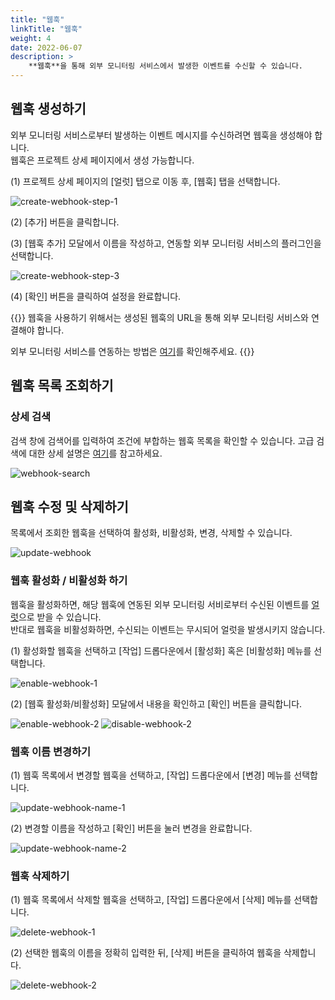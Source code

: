 ```yaml
---
title: "웹훅"
linkTitle: "웹훅"
weight: 4
date: 2022-06-07
description: >
    **웹훅**을 통해 외부 모니터링 서비스에서 발생한 이벤트를 수신할 수 있습니다.
---
```


## 웹훅 생성하기

<!--이 항목은 [얼럿 매니저 > quick start]의 '웹훅 생성하기' 항목과 동일합니다. 수정 시 유의 바람 -->

외부 모니터링 서비스로부터 발생하는 이벤트 메시지를 수신하려면 웹훅을 생성해야 합니다.
<br>
웹훅은 프로젝트 상세 페이지에서 생성 가능합니다.


(1) 프로젝트 상세 페이지의 [얼럿] 탭으로 이동 후, [웹훅] 탭을 선택합니다.

![create-webhook-step-1](/ko/docs/guides/alert-manager/quick-start-img/create-webhook-step-1,2.png)

(2) [추가] 버튼을 클릭합니다.

(3) [웹훅 추가] 모달에서 이름을 작성하고, 연동할 외부 모니터링 서비스의 플러그인을 선택합니다.

![create-webhook-step-3](/ko/docs/guides/alert-manager/quick-start-img/create-webhook-step-3.png)

(4) [확인] 버튼을 클릭하여 설정을 완료합니다.

{{<alert title="외부 모니터링 서비스 연동">}}
웹훅을 사용하기 위해서는 생성된 웹훅의 URL을 통해 외부 모니터링 서비스와 연결해야 합니다.

외부 모니터링 서비스를 연동하는 방법은 [여기](/ko/docs/guides/plugins/alert-manager-webhook/)를 확인해주세요.
{{</alert>}}






## 웹훅 목록 조회하기

### 상세 검색
검색 창에 검색어를 입력하여 조건에 부합하는 웹훅 목록을 확인할 수 있습니다. 고급 검색에 대한 상세 설명은 [여기](/ko/docs/guides/advanced/search/)를 참고하세요.

![webhook-search](/ko/docs/guides/alert-manager/webhook-img/webhook-search.png)

## 웹훅 수정 및 삭제하기

목록에서 조회한 웹훅을 선택하여 활성화, 비활성화, 변경, 삭제할 수 있습니다.

![update-webhook](/ko/docs/guides/alert-manager/webhook-img/update-webhook.png)

### 웹훅 활성화 / 비활성화 하기

웹훅을 활성화하면, 해당 웹훅에 연동된 외부 모니터링 서비로부터 수신된 이벤트를 [얼럿](/ko/docs/guides/alert-manager/alert/)으로 받을 수 있습니다.
<br>
반대로 웹훅을 비활성화하면, 수신되는 이벤트는 무시되어 얼럿을 발생시키지 않습니다.

(1) 활성화할 웹훅을 선택하고 [작업] 드롭다운에서 [활성화] 혹은 [비활성화] 메뉴를 선택합니다.

![enable-webhook-1](/ko/docs/guides/alert-manager/webhook-img/enable-webhook-1.png)

(2) [웹훅 활성화/비활성화] 모달에서 내용을 확인하고 [확인] 버튼을 클릭합니다.

![enable-webhook-2](/ko/docs/guides/alert-manager/webhook-img/enable-webhook-2.png)
![disable-webhook-2](/ko/docs/guides/alert-manager/webhook-img/disable-webhook-2.png)


### 웹훅 이름 변경하기

(1) 웹훅 목록에서 변경할 웹훅을 선택하고, [작업] 드롭다운에서 [변경] 메뉴를 선택합니다.

![update-webhook-name-1](/ko/docs/guides/alert-manager/webhook-img/update-webhook-name-1.png)

(2) 변경할 이름을 작성하고 [확인] 버튼을 눌러 변경을 완료합니다.

![update-webhook-name-2](/ko/docs/guides/alert-manager/webhook-img/update-webhook-name-2.png)

### 웹훅 삭제하기
    
(1) 웹훅 목록에서 삭제할 웹훅을 선택하고, [작업] 드롭다운에서 [삭제] 메뉴를 선택합니다.

![delete-webhook-1](/ko/docs/guides/alert-manager/webhook-img/delete-webhook-1.png)

(2) 선택한 웹훅의 이름을 정확히 입력한 뒤, [삭제] 버튼을 클릭하여 웹훅을 삭제합니다. 

![delete-webhook-2](/ko/docs/guides/alert-manager/webhook-img/delete-webhook-2.png)
